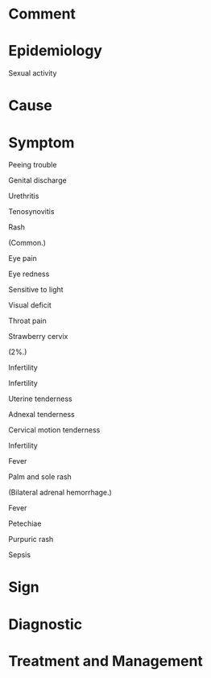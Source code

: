 # Comment

# Epidemiology

Sexual activity

# Cause

# Symptom

Peeing trouble

Genital discharge

Urethritis

Tenosynovitis

Rash

(Common.)

Eye pain

Eye redness

Sensitive to light

Visual deficit

Throat pain

Strawberry cervix

(2%.)

Infertility

Infertility

Uterine tenderness

Adnexal tenderness

Cervical motion tenderness

Infertility

Fever

Palm and sole rash

(Bilateral adrenal hemorrhage.)

Fever

Petechiae

Purpuric rash

Sepsis

# Sign

# Diagnostic

# Treatment and Management
